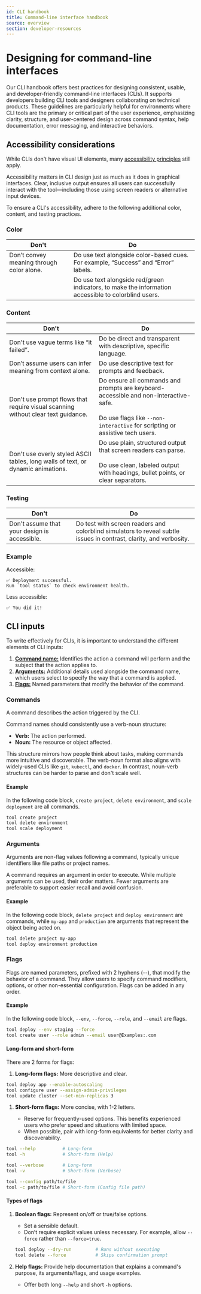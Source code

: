 ```yaml
---
id: CLI handbook
title: Command-line interface handbook
source: overview
section: developer-resources
---
```


# Designing for command-line interfaces

Our CLI handbook offers best practices for designing consistent, usable, and developer-friendly command-line interfaces (CLIs). It supports developers building CLI tools and designers collaborating on technical products. These guidelines are particularly helpful for environments where CLI tools are the primary or critical part of the user experience, emphasizing clarity, structure, and user-centered design across command syntax, help documentation, error messaging, and interactive behaviors. 

## Accessibility considerations

While CLIs don't have visual UI elements, many [accessibility principles](/accessibility/about-accessibility/) still apply.

Accessibility matters in CLI design just as much as it does in graphical interfaces. Clear, inclusive output ensures all users can successfully interact with the tool&mdash;including those using screen readers or alternative input devices. 

To ensure a CLI's accessibility, adhere to the following additional color, content, and testing practices.

### Color 

<div class="ws-content-table">

| **Don't** | **Do** |
| --- | --- |
| Don’t convey meaning through color alone. | Do use text alongside color-based cues. For example, “Success” and “Error” labels. |
| | Do use text alongside red/green indicators, to make the information accessible to colorblind users. |

</div>

### Content

<div class="ws-content-table">

| **Don't** | **Do** |
| --- | --- |
| Don't use vague terms like “it failed”.| Do be direct and transparent with descriptive, specific language. |
| Don’t assume users can infer meaning from context alone.| Do use descriptive text for prompts and feedback. | 
| Don't use prompt flows that require visual scanning without clear text guidance. | Do ensure all commands and prompts are keyboard-accessible and non-interactive-safe. <br/><br/> Do use flags like `--non-interactive` for scripting or assistive tech users. |
| Don't use overly styled ASCII tables, long walls of text, or dynamic animations. | Do use plain, structured output that screen readers can parse. <br/><br/> Do use clean, labeled output with headings, bullet points, or clear separators. |
</div>

### Testing 

<div class="ws-content-table">

| **Don't** | **Do** |
| --- | --- |
| Don't assume that your design is accessible. | Do test with screen readers and colorblind simulators to reveal subtle issues in contrast, clarity, and verbosity. |
</div>

### Example

Accessible:

```plaintext
✅ Deployment successful.
Run `tool status` to check environment health.
```

Less accessible:

```plaintext
✅ You did it!
```

## CLI inputs

To write effectively for CLIs, it is important to understand the different elements of CLI inputs: 
1. **[Command name:](#command-names)** Identifies the action a command will perform and the subject that the action applies to.
1. **[Arguments:](#arguments)** Additional details used alongside the command name, which users select to specify the way that a command is applied.
1. **[Flags:](#flags)** Named parameters that modify the behavior of the command.

### Commands

A command describes the action triggered by the CLI.

Command names should consistently use a verb-noun structure:
- **Verb:** The action performed.
- **Noun:** The resource or object affected.

This structure mirrors how people think about tasks, making commands more intuitive and discoverable. The verb-noun format also aligns with widely-used CLIs like `git`, `kubectl`, and `docker`. In contrast, noun-verb structures can be harder to parse and don't scale well.

#### Example

In the following code block, `create project`, `delete environment`, and `scale deployment` are all commands.

```bash
tool create project
tool delete environment
tool scale deployment
```

### Arguments

Arguments are non-flag values following a command, typically unique identifiers like file paths or project names.

A command requires an argument in order to execute. While multiple arguments can be used, their order matters. Fewer arguments are preferable to support easier recall and avoid confusion.

#### Example

In the following code block, `delete project` and `deploy environment` are commands, while `my-app` and `production` are arguments that represent the object being acted on.

```bash
tool delete project my-app
tool deploy environment production
```

### Flags

Flags are named parameters, prefixed with 2 hyphens (--), that modify the behavior of a command. They allow users to specify command modifiers, options, or other non-essential configuration. Flags can be added in any order.

#### Example

In the following code block, `--env`, `--force`, `--role`, and `--email` are flags.

```bash
tool deploy --env staging --force
tool create user --role admin --email user@Examples:.com
```

#### Long-form and short-form 

There are 2 forms for flags: 

1. **Long-form flags:** More descriptive and clear.  

  ```bash
  tool deploy app --enable-autoscaling
  tool configure user --assign-admin-privileges
  tool update cluster --set-min-replicas 3
  ```
1. **Short-form flags:** More concise, with 1-2 letters. 
  
    - Reserve for frequently-used options. This benefits experienced users who prefer speed and situations with limited space.
    - When possible, pair with long-form equivalents for better clarity and discoverability.

  ```bash
  tool --help          # Long-form
  tool -h              # Short-form (Help)

  tool --verbose       # Long-form
  tool -v              # Short-form (Verbose)

  tool --config path/to/file
  tool -c path/to/file # Short-form (Config file path)
  ```

#### Types of flags

1. **Boolean flags:** Represent on/off or true/false options. 

    - Set a sensible default.
    - Don’t require explicit values unless necessary. For example, allow `--force` rather than `--force=true`.

    ```bash
    tool deploy --dry-run         # Runs without executing
    tool delete --force           # Skips confirmation prompt
    ```

2. **Help flags:** Provide help documentation that explains a command's purpose, its arguments/flags, and usage examples.

    - Offer both long `--help`  and short `-h` options.